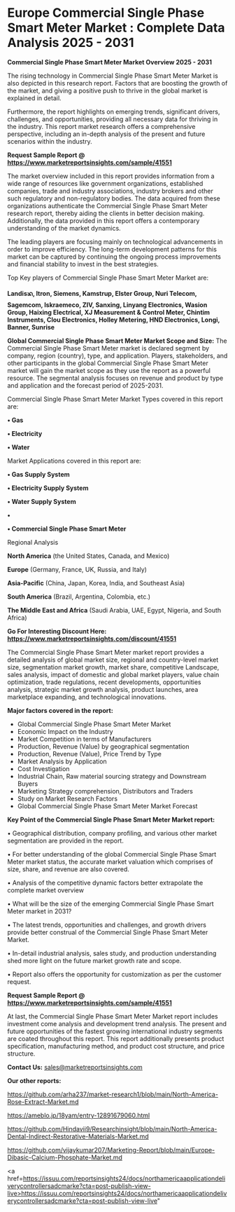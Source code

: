 # Europe Commercial Single Phase Smart Meter Market : Complete Data Analysis 2025 - 2031

<Strong> Commercial Single Phase Smart Meter Market Overview 2025 - 2031</strong>

The rising technology in Commercial Single Phase Smart Meter Market is also depicted in this research report. Factors that are boosting the growth of the market, and giving a positive push to thrive in the global market is explained in detail.

Furthermore, the report highlights on emerging trends, significant drivers, challenges, and opportunities, providing all necessary data for thriving in the industry. This report market research offers a comprehensive perspective, including an in-depth analysis of the present and future scenarios within the industry.

<strong>Request Sample Report @ <a href=https://www.marketreportsinsights.com/sample/41551>https://www.marketreportsinsights.com/sample/41551</a></strong>

The market overview included in this report provides information from a wide range of resources like government organizations, established companies, trade and industry associations, industry brokers and other such regulatory and non-regulatory bodies. The data acquired from these organizations authenticate the Commercial Single Phase Smart Meter research report, thereby aiding the clients in better decision making. Additionally, the data provided in this report offers a contemporary understanding of the market dynamics.

The leading players are focusing mainly on technological advancements in order to improve efficiency. The long-term development patterns for this market can be captured by continuing the ongoing process improvements and financial stability to invest in the best strategies.

Top Key players of Commercial Single Phase Smart Meter Market are:

<strong>Landisᬪ, Itron, Siemens, Kamstrup, Elster Group, Nuri Telecom, Sagemcom, Iskraemeco, ZIV, Sanxing, Linyang Electronics, Wasion Group, Haixing Electrical, XJ Measurement & Control Meter, Chintim Instruments, Clou Electronics, Holley Metering, HND Electronics, Longi, Banner, Sunrise</strong>

<strong><b>Global Commercial Single Phase Smart Meter Market Scope and Size:</b></strong>
The Commercial Single Phase Smart Meter market is declared segment by company, region (country), type, and application. Players, stakeholders, and other participants in the global Commercial Single Phase Smart Meter market will gain the market scope as they use the report as a powerful resource. The segmental analysis focuses on revenue and product by type and application and the forecast period of 2025-2031.

Commercial Single Phase Smart Meter Market Types covered in this report are:

<strong>•  Gas

•  Electricity

•  Water</strong>

Market Applications covered in this report are:

<strong>•  Gas Supply System

•  Electricity Supply System

•  Water Supply System

•  

•  Commercial Single Phase Smart Meter</strong> 

Regional Analysis

<strong>North America</strong> (the United States, Canada, and Mexico)

<strong>Europe</strong> (Germany, France, UK, Russia, and Italy)

<strong>Asia-Pacific</strong> (China, Japan, Korea, India, and Southeast Asia)

<strong>South America</strong> (Brazil, Argentina, Colombia, etc.)

<strong>The Middle East and Africa</strong> (Saudi Arabia, UAE, Egypt, Nigeria, and South Africa)

<strong>Go For Interesting Discount Here: <a href=https://www.marketreportsinsights.com/discount/41551>https://www.marketreportsinsights.com/discount/41551</a></strong>

The Commercial Single Phase Smart Meter market report provides a detailed analysis of global market size, regional and country-level market size, segmentation market growth, market share, competitive Landscape, sales analysis, impact of domestic and global market players, value chain optimization, trade regulations, recent developments, opportunities analysis, strategic market growth analysis, product launches, area marketplace expanding, and technological innovations.

<strong><b>Major factors covered in the report:</b></strong>
<ul>
  <li>Global Commercial Single Phase Smart Meter Market </li>
  <li>Economic Impact on the Industry</li>
  <li>Market Competition in terms of Manufacturers</li>
  <li>Production, Revenue (Value) by geographical segmentation</li>
  <li>Production, Revenue (Value), Price Trend by Type</li>
  <li>Market Analysis by Application</li>
  <li>Cost Investigation</li>
  <li>Industrial Chain, Raw material sourcing strategy and Downstream Buyers</li>
  <li>Marketing Strategy comprehension, Distributors and Traders</li>
  <li>Study on Market Research Factors</li>
  <li>Global Commercial Single Phase Smart Meter Market Forecast</li>
</ul>

<strong><b>Key Point of the Commercial Single Phase Smart Meter Market report:</b></strong>

• Geographical distribution, company profiling, and various other market segmentation are provided in the report.

• For better understanding of the global Commercial Single Phase Smart Meter market status, the accurate market valuation which comprises of size, share, and revenue are also covered.

• Analysis of the competitive dynamic factors better extrapolate the complete market overview

• What will be the size of the emerging Commercial Single Phase Smart Meter market in 2031?

• The latest trends, opportunities and challenges, and growth drivers provide better construal of the Commercial Single Phase Smart Meter Market.

• In-detail industrial analysis, sales study, and production understanding shed more light on the future market growth rate and scope.

• Report also offers the opportunity for customization as per the customer request.

<strong>Request Sample Report @ <a href=https://www.marketreportsinsights.com/sample/41551>https://www.marketreportsinsights.com/sample/41551</a></strong>

At last, the Commercial Single Phase Smart Meter Market report includes investment come analysis and development trend analysis. The present and future opportunities of the fastest growing international industry segments are coated throughout this report. This report additionally presents product specification, manufacturing method, and product cost structure, and price structure.

<strong>Contact Us:</strong>
sales@marketreportsinsights.com

<strong>Our other reports:</strong>

<a href=https://github.com/arha237/market-research1/blob/main/North-America-Rose-Extract-Market.md>https://github.com/arha237/market-research1/blob/main/North-America-Rose-Extract-Market.md</a>

<a href=https://ameblo.jp/18yam/entry-12891679060.html>https://ameblo.jp/18yam/entry-12891679060.html</a>

<a href=https://github.com/Hindavii9/Researchinsight/blob/main/North-America-Dental-Indirect-Restorative-Materials-Market.md>https://github.com/Hindavii9/Researchinsight/blob/main/North-America-Dental-Indirect-Restorative-Materials-Market.md</a>

<a href=https://github.com/vijaykumar207/Marketing-Report/blob/main/Europe-Dibasic-Calcium-Phosphate-Market.md>https://github.com/vijaykumar207/Marketing-Report/blob/main/Europe-Dibasic-Calcium-Phosphate-Market.md</a>

<a href=https://issuu.com/reportsinsights24/docs/northamericaapplicationdeliverycontrollersadcmarke?cta=post-publish-view-live>https://issuu.com/reportsinsights24/docs/northamericaapplicationdeliverycontrollersadcmarke?cta=post-publish-view-live</a>"

